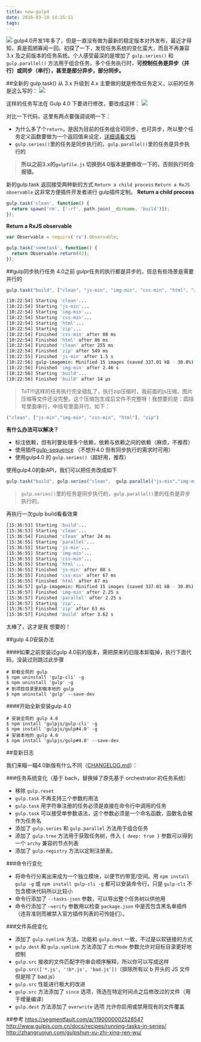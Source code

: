 ```yaml
---
title: new-gulp4
date: 2016-03-10 14:25:11
tags:
---
```

![](http://iamsonic-1253772978.cosgz.myqcloud.com/blog/glup4.0/gulp4.0-2x.png)
gulp4.0开发1年多了，但是一直没有做为最新的稳定版本对外发布，最近才得知，真是孤陋寡闻一回。初探了一下，发现任务系统的变化蛮大，而且不再兼容3.x 及之前版本的任务系统。个人感受最深的是增加了 `gulp.series()` 和 `gulp.parallel()` 方法用于组合任务，多个任务执行时，**可控制任务是异步（并行）或同步（串行），甚至是部分异步，部分同步。**

##全新的 gulp.task()
从 3.x 升级到 4.x 主要做的就是修改任务定义，以前的任务是这么写的：
![](http://iamsonic-1253772978.cosgz.myqcloud.com/blog/glup4.0/code1.png)

这样的任务写法在 Gulp 4.0 下要进行修改，要改成这样：
![](http://iamsonic-1253772978.cosgz.myqcloud.com/blog/glup4.0/code2.png)

对比一下代码，这里有两点要强调说明一下：

- 为什么多了个`return`，是因为目前的任务组合可同步，也可异步，所以整个任务定义函数要做为一个返回值来设定，[详细请看文档](https://github.com/gulpjs/gulp/blob/4.0/docs/API.md#async-support "详细请看文档")
- `gulp.series()`里的任务是同步执行的，`gulp.parallel()`里的任务是异步执行的

>**所以之前3.x的`gulpfile.js` 切换到4.0版本是要修改一下的，否则执行时会报错。**

新的gulp.task 返回接受两种新的方式  `Return a child process`     `Return a RxJS observable`  这非常方便插件开发者进行 gulp插件定制。
**Return a child process**
``` js
gulp.task('clean', function() {
  return spawn('rm', ['-rf', path.join(__dirname, 'build')]);
});
```
**Return a RxJS observable**
``` js
var Observable = require('rx').Observable;

gulp.task('sometask', function() {
  return Observable.return(42);
});
```


##gulp同步执行任务
4.0之前 gulpr任务的执行都是异步的，但总有些场景是需要并行的
```javascript
gulp.task("build", ["clean", "js-min", "img-min", "css-min", "html", "zip"]);
```

``` bash
[10:22:54] Starting 'clean'...
[10:22:54] Starting 'js-min'...
[10:22:54] Starting 'img-min'...
[10:22:54] Starting 'css-min'...
[10:22:54] Starting 'html'...
[10:22:54] Starting 'zip'...
[10:22:54] Finished 'css-min' after 88 ms
[10:22:54] Finished 'html' after 86 ms
[10:22:54] Finished 'clean' after 255 ms
[10:22:54] Finished 'zip' after 549 ms
[10:22:55] Finished 'js-min' after 1.5 s
[10:22:56] gulp-imagemin: Minified 15 images (saved 337.01 kB - 30.8%)
[10:22:56] Finished 'img-min' after 2.46 s
[10:22:56] Starting 'build'...
[10:22:56] Finished 'build' after 14 μs
```
>ToT!!!这样的任务执行完全错乱了，执行zip压缩时，我前面的js压缩，图片压缩等文件还没完整。这个压缩包生成后文件不完整呀！我想要的是：圆括号里面串行，中括号里面并行。如下：

``` js
("clean", ["js-min","img-min", "css-min", "html"], "zip")
```
**有什么办法可以解决？**

- 标注依赖，但有时要处理多个依赖，依赖与依赖之间的依赖（麻烦，不推荐）
- 使用插件[gulp-sequence](https://github.com/teambition/gulp-sequence "gulp-sequence") （不想升4.0 但有同步执行的需求时可用）
- 使用gulp4.0 的 `gulp.series()`（超好用，推荐）

使用gulp4.0的新API，我们可以把任务改成如下
``` js
gulp.task("build", gulp.series("clean",  gulp.parallel("js-min","img-min", "css-min", "html"), "zip"));
```
>`gulp.series()`里的任务是同步执行的，`gulp.parallel()`里的任务是异步执行的。

再执行一次gulp build看看效果
``` bash
[15:36:53] Starting 'build'...
[15:36:53] Starting 'clean'...
[15:36:54] Finished 'clean' after 24 ms
[15:36:55] Starting 'parallel'...
[15:36:55] Starting 'js-min'...
[15:36:55] Starting 'img-min'...
[15:36:55] Starting 'css-min'...
[15:36:55] Starting 'html'...
[15:36:55] Finished 'js-min' after 88 s
[15:36:55] Finished 'css-min' after 67 ms
[15:36:55] Finished 'html' after 67 ms
[15:36:57] gulp-imagemin: Minified 15 images (saved 337.01 kB - 30.8%)
[15:36:57] Finished 'img-min' after 2.25 s
[15:36:57] Finished 'parallel' after 2.25 s
[15:36:57] Starting 'zip'...
[15:36:57] Finished 'zip' after 63 ms
[15:36:57] Finished 'build' after 3.62 s
```
太棒了，这才是我 想要的！


##gulp 4.0安装办法

####如果之前安装过gulp 4.0前的版本，需把原来的旧版本卸载掉，执行下面代码，没装过则跳过此步骤
``` shell
# 卸载全局的 gulp
$ npm uninstall 'gulp-cli' -g
$ npm uninstall 'gulp' -g
# 到项目目录里卸载本地的 gulp
$ npm uninstall 'gulp' --save-dev
```
####开始全新安装gulp 4.0
``` shell
# 安装全局的 gulp 4.0
$ npm install 'gulpjs/gulp-cli' -g
$ npm install 'gulpjs/gulp#4.0' -g
# 安装本地的 gulp 4.0
$ npm install 'gulpjs/gulp#4.0' --save-dev
```


##变新日志

我们来瞄一瞄4.0新版有什么不同（[CHANGELOG.md](https://github.com/gulpjs/gulp/blob/4.0/CHANGELOG.md "CHANGELOG.md")）：

###任务系统变化（基于 bach，替换掉了原先基于 orchestrator 的任务系统）

- 移除 `gulp.reset`
- `gulp.task` 不再支持三个参数的用法
- `gulp.task` 用字符串注册的任务必须是直接在命令行中调用的任务
- `gulp.task` 可以接受单参数语法，这个参数必须是一个命名函数，函数名会被作为任务名
- 添加了 `gulp.series` 和 `gulp.parallel` 方法用于组合任务
- 添加了 `gulp.tree` 方法用于获取任务树，传入 `{ deep: true }` 参数可以得到一个 `archy` 兼容的节点列表
- 添加了 `gulp.registry` 方法以定制注册表。

###命令行变化

- 将命令行分离出来成为一个独立模块，以便节约带宽/空间。用 `npm install gulp -g` 或 `npm install gulp-cli -g` 都可以安装命令行，只是 `gulp-cli` 不包含模块代码所以比较小
- 命令行添加了 `--tasks-json` 参数，可以导出整个任务树以供他用
- 命令行添加了 `—verify` 参数用以检查 `package.json` 中是否包含黑名单插件（违背准则而被禁入官方插件列表的可怜娃们）。

###文件系统变化

- 添加了 `gulp.symlink` 方法，功能和 `gulp.dest` 一致，不过是以软链接的方式
- `gulp.dest` 和 `gulp.symlink` 方法添加了 `dirMode` 参数允许对目标目录更好地控制
- `gulp.src` 接收的文件匹配字符串会顺序解释，所以你可以写成这样 `gulp.src(['*.js', '!b*.js', 'bad.js’])`（排除所有以 b 开头的 JS 文件但是除了 bad.js）
- `gulp.src` 性能进行极大的改进
- `gulp.src` 方法添加了 `since` 选项，筛选在特定时间点之后修改过的文件（用于增量编译）
- `gulp.dest` 方法添加了 `overwrite` 选项 允许你启用或禁用现有的文件覆盖



##参考
https://segmentfault.com/a/1190000002528547
http://www.gulpjs.com.cn/docs/recipes/running-tasks-in-series/
http://zhangruojun.com/gulpshun-xu-zhi-xing-ren-wu/
